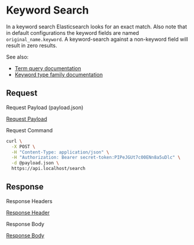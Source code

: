 # Keyword Search

In a keyword search Elasticsearch looks for an exact match. Also note that in default configurations the keyword fields
are named `original_name.keyword`. A keyword-search against a non-keyword field will result in zero results.

See also:

- [Term query documentation](https://www.elastic.co/docs/reference/query-languages/query-dsl/query-dsl-term-query)
- [Keyword type family documentation](https://www.elastic.co/docs/reference/elasticsearch/mapping-reference/keyword)

## Request

<div class="code-title">Request Payload (payload.json)</div>

[Request Payload](keyword-search/request-payload.json ':include :type=code')

<div class="code-title">Request Command</div>

```bash
curl \
  -X POST \
  -H "Content-Type: application/json" \
  -H "Authorization: Bearer secret-token:PIPeJGUt7c00ENn8a5uDlc" \
  -d @payload.json \
  https://api.localhost/search
```

## Response

<div class="code-title auto-refresh">Response Headers</div>

[Response Header](keyword-search/response-header.txt ':include :type=code')

<div class="code-title auto-refresh">Response Body</div>

[Response Body](keyword-search/response-body.json ':include :type=code')
